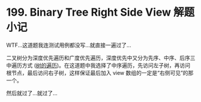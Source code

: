 # 199. Binary Tree Right Side View 解题小记

WTF...这道题我连测试用例都没写...就直接一遍过了...

二叉树分为深度优先遍历和广度优先遍历，深度优先中又分为先序、中序、后序三中遍历方式 ([树的遍历](https://en.wikipedia.org/wiki/Tree_traversal))。在这道题中我选择了中序遍历，先访问左子树，再访问根节点，最后访问右子树，这样保证最后加入 view 数组的一定是“右侧可见”的那一个。

然后就过了...就过了...
